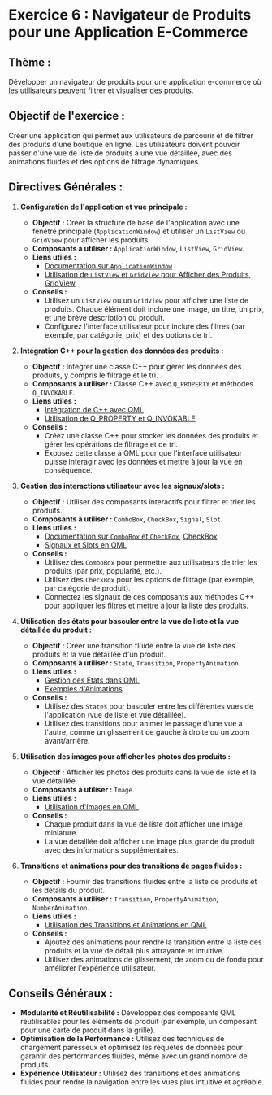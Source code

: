 # **Exercice 6 : Navigateur de Produits pour une Application E-Commerce**

## **Thème :**
Développer un navigateur de produits pour une application e-commerce où les utilisateurs peuvent filtrer et visualiser des produits.

## **Objectif de l'exercice :**
Créer une application qui permet aux utilisateurs de parcourir et de filtrer des produits d'une boutique en ligne. Les utilisateurs doivent pouvoir passer d'une vue de liste de produits à une vue détaillée, avec des animations fluides et des options de filtrage dynamiques.

## **Directives Générales :**

1. **Configuration de l'application et vue principale :**
   - **Objectif :** Créer la structure de base de l'application avec une fenêtre principale (`ApplicationWindow`) et utiliser un `ListView` ou `GridView` pour afficher les produits.
   - **Composants à utiliser :** `ApplicationWindow`, `ListView`, `GridView`.
   - **Liens utiles :**
     - [Documentation sur `ApplicationWindow`](https://doc.qt.io/qt-5/qml-qtquick-controls2-applicationwindow.html)
     - [Utilisation de `ListView` et `GridView` pour Afficher des Produits](https://doc.qt.io/qt-6/qml-qtquick-listview.html), [GridView](https://doc.qt.io/qt-6/qml-qtquick-gridview.html)
   - **Conseils :**
     - Utilisez un `ListView` ou un `GridView` pour afficher une liste de produits. Chaque élément doit inclure une image, un titre, un prix, et une brève description du produit.
     - Configurez l'interface utilisateur pour inclure des filtres (par exemple, par catégorie, prix) et des options de tri.

2. **Intégration C++ pour la gestion des données des produits :**
   - **Objectif :** Intégrer une classe C++ pour gérer les données des produits, y compris le filtrage et le tri.
   - **Composants à utiliser :** Classe C++ avec `Q_PROPERTY` et méthodes `Q_INVOKABLE`.
   - **Liens utiles :**
     - [Intégration de C++ avec QML](https://doc.qt.io/qt-6/qtqml-cppintegration-overview.html)
     - [Utilisation de Q_PROPERTY et Q_INVOKABLE](https://doc.qt.io/qt-6/properties.html)
   - **Conseils :**
     - Créez une classe C++ pour stocker les données des produits et gérer les opérations de filtrage et de tri.
     - Exposez cette classe à QML pour que l'interface utilisateur puisse interagir avec les données et mettre à jour la vue en conséquence.

3. **Gestion des interactions utilisateur avec les signaux/slots :**
   - **Objectif :** Utiliser des composants interactifs pour filtrer et trier les produits.
   - **Composants à utiliser :** `ComboBox`, `CheckBox`, `Signal`, `Slot`.
   - **Liens utiles :**
     - [Documentation sur `ComboBox` et `CheckBox`](https://doc.qt.io/qt-6/qml-qtquick-controls-combobox.html), [CheckBox](https://doc.qt.io/qt-6/qml-qtquick-controls-checkbox.html)
     - [Signaux et Slots en QML](https://doc.qt.io/qt-6/qtqml-syntax-signals.html)
   - **Conseils :**
     - Utilisez des `ComboBox` pour permettre aux utilisateurs de trier les produits (par prix, popularité, etc.).
     - Utilisez des `CheckBox` pour les options de filtrage (par exemple, par catégorie de produit).
     - Connectez les signaux de ces composants aux méthodes C++ pour appliquer les filtres et mettre à jour la liste des produits.

4. **Utilisation des états pour basculer entre la vue de liste et la vue détaillée du produit :**
   - **Objectif :** Créer une transition fluide entre la vue de liste des produits et la vue détaillée d'un produit.
   - **Composants à utiliser :** `State`, `Transition`, `PropertyAnimation`.
   - **Liens utiles :**
     - [Gestion des États dans QML](https://doc.qt.io/qt-6/qml-qtquick-state.html)
     - [Exemples d'Animations](https://doc.qt.io/qt-6/qtquick-animation-example.html)
   - **Conseils :**
     - Utilisez des `States` pour basculer entre les différentes vues de l'application (vue de liste et vue détaillée).
     - Utilisez des transitions pour animer le passage d'une vue à l'autre, comme un glissement de gauche à droite ou un zoom avant/arrière.

5. **Utilisation des images pour afficher les photos des produits :**
   - **Objectif :** Afficher les photos des produits dans la vue de liste et la vue détaillée.
   - **Composants à utiliser :** `Image`.
   - **Liens utiles :**
     - [Utilisation d'Images en QML](https://doc.qt.io/qt-6/qml-qtquick-image.html)
   - **Conseils :**
     - Chaque produit dans la vue de liste doit afficher une image miniature.
     - La vue détaillée doit afficher une image plus grande du produit avec des informations supplémentaires.

6. **Transitions et animations pour des transitions de pages fluides :**
   - **Objectif :** Fournir des transitions fluides entre la liste de produits et les détails du produit.
   - **Composants à utiliser :** `Transition`, `PropertyAnimation`, `NumberAnimation`.
   - **Liens utiles :**
     - [Utilisation des Transitions et Animations en QML](https://doc.qt.io/qt-6/qtquick-statesanimations-animations.html)
   - **Conseils :**
     - Ajoutez des animations pour rendre la transition entre la liste des produits et la vue de détail plus attrayante et intuitive.
     - Utilisez des animations de glissement, de zoom ou de fondu pour améliorer l'expérience utilisateur.

## **Conseils Généraux :**

- **Modularité et Réutilisabilité :** Développez des composants QML réutilisables pour les éléments de produit (par exemple, un composant pour une carte de produit dans la grille).
- **Optimisation de la Performance :** Utilisez des techniques de chargement paresseux et optimisez les requêtes de données pour garantir des performances fluides, même avec un grand nombre de produits.
- **Expérience Utilisateur :** Utilisez des transitions et des animations fluides pour rendre la navigation entre les vues plus intuitive et agréable.
